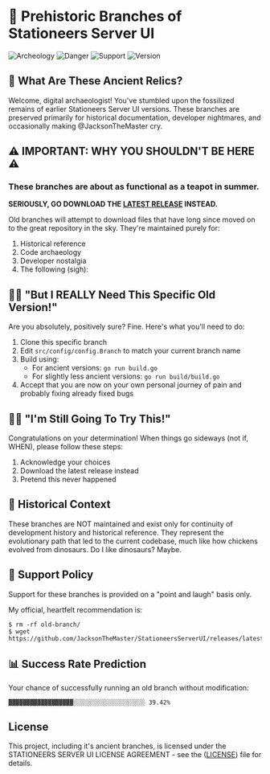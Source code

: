 # 🦖 Prehistoric Branches of Stationeers Server UI

![Archeology](https://img.shields.io/badge/Archeology-In%20Progress-brown?logo=fossil&logoColor=white)
![Danger](https://img.shields.io/badge/Dragons-Here%20Be-red?logo=firebase&logoColor=white)
![Support](https://img.shields.io/badge/Support-LOL%20No-critical?logo=stackexchange&logoColor=white)
![Version](https://img.shields.io/badge/Version-Jurassic-yellow?logo=github&logoColor=white)

## 👵 What Are These Ancient Relics?

Welcome, digital archaeologist! You've stumbled upon the fossilized remains of earlier Stationeers Server UI versions. These branches are preserved primarily for historical documentation, developer nightmares, and occasionally making @JacksonTheMaster cry.

## ⚠️ IMPORTANT: WHY YOU SHOULDN'T BE HERE ⚠️

### These branches are about as functional as a teapot in summer.

**SERIOUSLY, GO DOWNLOAD THE [LATEST RELEASE](https://github.com/JacksonTheMaster/StationeersServerUI/releases/latest) INSTEAD.**

Old branches will attempt to download files that have long since moved on to the great repository in the sky. They're maintained purely for:

1. Historical reference
2. Code archaeology
3. Developer nostalgia
4. The following (sigh):

## 🤦‍♂️ "But I REALLY Need This Specific Old Version!"

Are you absolutely, positively sure? Fine. Here's what you'll need to do:

1. Clone this specific branch
2. Edit `src/config/config.Branch` to match your current branch name
3. Build using:
   - For ancient versions: `go run build.go`
   - For slightly less ancient versions: `go run build/build.go`
4. Accept that you are now on your own personal journey of pain and probably fixing already fixed bugs

## 🧟‍♂️ "I'm Still Going To Try This!"

Congratulations on your determination! When things go sideways (not if, WHEN), please follow these steps:

1. Acknowledge your choices
2. Download the latest release instead
3. Pretend this never happened

## 📜 Historical Context

These branches are NOT maintained and exist only for continuity of development history and historical reference. They represent the evolutionary path that led to the current codebase, much like how chickens evolved from dinosaurs. Do I like dinosaurs? Maybe.

## 🤡 Support Policy

Support for these branches is provided on a "point and laugh" basis only. 

My official, heartfelt recommendation is:

```
$ rm -rf old-branch/
$ wget https://github.com/JacksonTheMaster/StationeersServerUI/releases/latest/download/StationeersServerUI
```

## 📊 Success Rate Prediction

Your chance of successfully running an old branch without modification:

```
▓▓▓▓▓▓▓▓▓▓▓▓▓▓▓▓▓▓░░░░░░░░░░░░░░░░░░░░ 39.42%
```

## License

This project, including it's ancient branches, is licensed under the STATIONEERS SERVER UI LICENSE AGREEMENT - see the ([LICENSE](https://github.com/JacksonTheMaster/StationeersServerUI/blob/main/LICENSE)) file for details.
